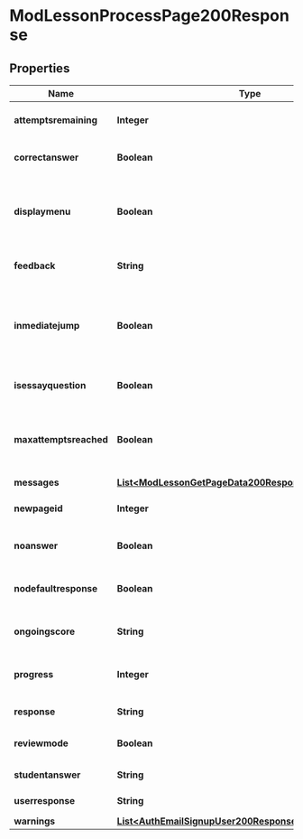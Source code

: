 

# ModLessonProcessPage200Response


## Properties

| Name | Type | Description | Notes |
|------------ | ------------- | ------------- | -------------|
|**attemptsremaining** | **Integer** | Number of attempts remaining. |  |
|**correctanswer** | **Boolean** | Whether the answer is correct. |  |
|**displaymenu** | **Boolean** | Whether we should display the menu or not in this page. |  |
|**feedback** | **String** | The response feedback. |  |
|**inmediatejump** | **Boolean** | Whether the page processing redirect directly to anoter page. |  |
|**isessayquestion** | **Boolean** | Whether is a essay question. |  |
|**maxattemptsreached** | **Boolean** | Whether we reachered the max number of attempts. |  |
|**messages** | [**List&lt;ModLessonGetPageData200ResponseMessagesInner&gt;**](ModLessonGetPageData200ResponseMessagesInner.md) |  |  |
|**newpageid** | **Integer** | New page id (if a jump was made). |  |
|**noanswer** | **Boolean** | Whether there aren&#39;t answers. |  |
|**nodefaultresponse** | **Boolean** | Whether there is not a default response. |  |
|**ongoingscore** | **String** | The ongoing message. |  |
|**progress** | **Integer** | Progress percentage in the lesson. |  |
|**response** | **String** | The response. |  |
|**reviewmode** | **Boolean** | Whether the user is reviewing. |  |
|**studentanswer** | **String** | The student answer. |  |
|**userresponse** | **String** | The user response. |  |
|**warnings** | [**List&lt;AuthEmailSignupUser200ResponseWarningsInner&gt;**](AuthEmailSignupUser200ResponseWarningsInner.md) |  |  [optional] |



